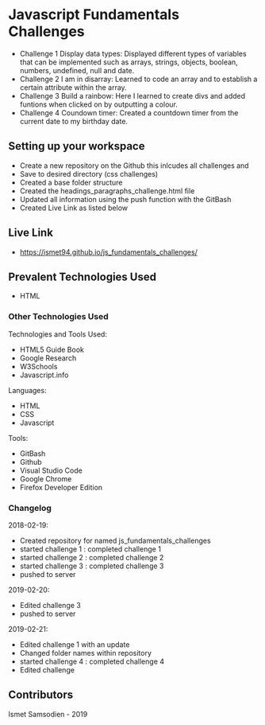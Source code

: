 # Javascript Fundamentals Challenges

- Challenge 1 Display data types: Displayed different types of variables that can be implemented such as arrays, strings, objects, boolean, numbers, undefined, null and date.
- Challenge 2 I am in disarray: Learned to code an array and to establish a certain attribute within the array.
- Challenge 3 Build a rainbow: Here I learned to create divs and added funtions when clicked on by outputting a colour.
- Challenge 4 Coundown timer: Created a countdown timer from the current date to my birthday date.


## Setting up your workspace

- Create a new repository on the Github this inlcudes all challenges and 
- Save to desired directory (css challenges)
- Created a base folder structure
- Created the headings_paragraphs_challenge.html file
- Updated all information using the push function with the GitBash
- Created Live Link as listed below

## Live Link

-  https://ismet94.github.io/js_fundamentals_challenges/

## Prevalent Technologies Used

 - HTML

### Other Technologies Used

Technologies and Tools Used:

- HTML5 Guide Book
- Google Research
- W3Schools
- Javascript.info

Languages:

- HTML
- CSS
- Javascript

Tools:

- GitBash
- Github
- Visual Studio Code
- Google Chrome
- Firefox Developer Edition

### Changelog

2018-02-19:
- Created repository for named js_fundamentals_challenges
- started challenge 1 : completed challenge 1
- started challenge 2 : completed challenge 2
- started challenge 3 : completed challenge 3
- pushed to server


2019-02-20:
- Edited challenge 3 
- pushed to server

2019-02-21:
- Edited challenge 1 with an update
- Changed folder names within repository
- started challenge 4 : completed challenge 4
- Edited challenge 

## Contributors

Ismet Samsodien - 2019


